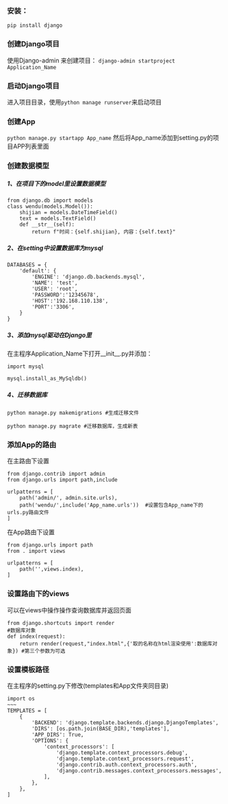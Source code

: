 ### 安装：
`pip install django`
### 创建Django项目
使用Django-admin 来创建项目：
`django-admin startproject Application_Name`
### 启动Django项目
进入项目目录，使用`python manage runserver`来启动项目
### 创建App
`python manage.py startapp App_name`
然后将App_name添加到setting.py的项目APP列表里面
### 创建数据模型
##### 1、在项目下的model里设置数据模型
```
from django.db import models
class wendu(models.Model()):
    shijian = models.DateTimeField()
    text = models.TextField()
    def __str__(self):
        return f"时间：{self.shijian}, 内容：{self.text}"
```
##### 2、在setting中设置数据库为mysql
```
DATABASES = {
    'default': {
        'ENGINE': 'django.db.backends.mysql',
        'NAME': 'test',
        'USER': 'root',
        'PASSWORD':'12345678',
        'HOST':'192.168.110.138',
        'PORT':'3306',
    }
}
```
##### 3、添加mysql驱动在Django里
在主程序Application_Name下打开__init__.py并添加：
```
import mysql

mysql.install_as_MySqldb()
```
##### 4、迁移数据库
```
python manage.py makemigrations #生成迁移文件

python manage.py magrate #迁移数据库，生成新表
```
### 添加App的路由
在主路由下设置
```
from django.contrib import admin
from django.urls import path,include

urlpatterns = [
    path('admin/', admin.site.urls),
    path('wendu/',include('App_name.urls'))  #设置包含App_name下的urls.py路由文件
]
```
在App路由下设置
```
from django.urls import path
from . import views

urlpatterns = [
    path('',views.index),
]
```
### 设置路由下的views
可以在views中操作操作查询数据库并返回页面
```
from django.shortcuts import render
#数据库对象
def index(request):
    return render(request,"index.html",{'取的名称在html渲染使用':数据库对象}) #第三个参数为可选
```
### 设置模板路径
在主程序的setting.py下修改(templates和App文件夹同目录)
```
import os
~~~
TEMPLATES = [
    {
        'BACKEND': 'django.template.backends.django.DjangoTemplates',
        'DIRS': [os.path.join(BASE_DIR),'templates'],
        'APP_DIRS': True,
        'OPTIONS': {
            'context_processors': [
                'django.template.context_processors.debug',
                'django.template.context_processors.request',
                'django.contrib.auth.context_processors.auth',
                'django.contrib.messages.context_processors.messages',
            ],
        },
    },
]
```
